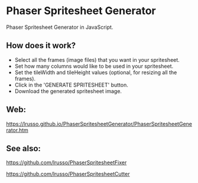 # Phaser Spritesheet Generator

Phaser Spritesheet Generator in JavaScript.

## How does it work?

* Select all the frames (image files) that you want in your spritesheet.
* Set how many columns would like to be used in your spritesheet.
* Set the tileWidth and tileHeight values (optional, for resizing all the frames).
* Click in the 'GENERATE SPRITESHEET' button.
* Download the generated spritesheet image.

## Web:

https://lrusso.github.io/PhaserSpritesheetGenerator/PhaserSpritesheetGenerator.htm

## See also:

https://github.com/lrusso/PhaserSpritesheetFixer

https://github.com/lrusso/PhaserSpritesheetCutter
